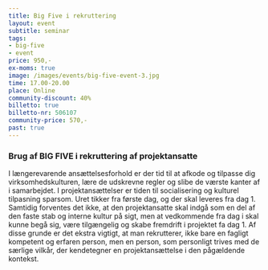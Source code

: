 ```yaml
---
title: Big Five i rekruttering
layout: event
subtitle: seminar
tags:
- big-five
- event
price: 950,-
ex-moms: true
image: /images/events/big-five-event-3.jpg
time: 17.00-20.00
place: Online
community-discount: 40%
billetto: true
billetto-nr: 506107
community-price: 570,-
past: true
---
```


### Brug af BIG FIVE i rekruttering af projektansatte
I længerevarende ansættelsesforhold er der tid til at afkode og tilpasse dig virksomhedskulturen, lære de udskrevne regler og slibe de værste kanter af i samarbejdet. I projektansættelser er tiden til socialisering og kulturel tilpasning sparsom. Uret tikker fra første dag, og der skal leveres fra dag 1. Samtidig forventes det ikke, at den projektansatte skal indgå som en del af den faste stab og interne kultur på sigt, men at vedkommende fra dag i skal kunne begå sig, være tilgængelig og skabe fremdrift i projektet fa dag 1. Af disse grunde er det ekstra vigtigt, at man rekrutterer, ikke bare en fagligt kompetent og erfaren person, men en person, som personligt trives med de særlige vilkår, der kendetegner en projektansættelse i den pågældende kontekst.